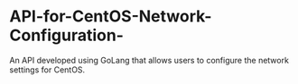 # API-for-CentOS-Network-Configuration-
An API developed using GoLang that allows users to configure the network settings for CentOS.
